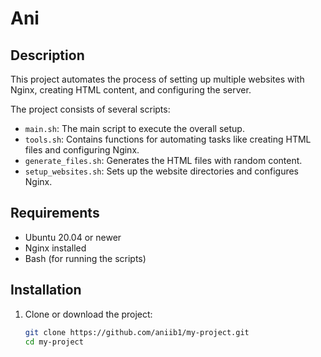 # Ani

## Description
This project automates the process of setting up multiple websites with Nginx, creating HTML content, and configuring the server.

The project consists of several scripts:
- `main.sh`: The main script to execute the overall setup.
- `tools.sh`: Contains functions for automating tasks like creating HTML files and configuring Nginx.
- `generate_files.sh`: Generates the HTML files with random content.
- `setup_websites.sh`: Sets up the website directories and configures Nginx.

## Requirements
- Ubuntu 20.04 or newer
- Nginx installed
- Bash (for running the scripts)

## Installation

1. Clone or download the project:
   ```bash
   git clone https://github.com/aniib1/my-project.git
   cd my-project

